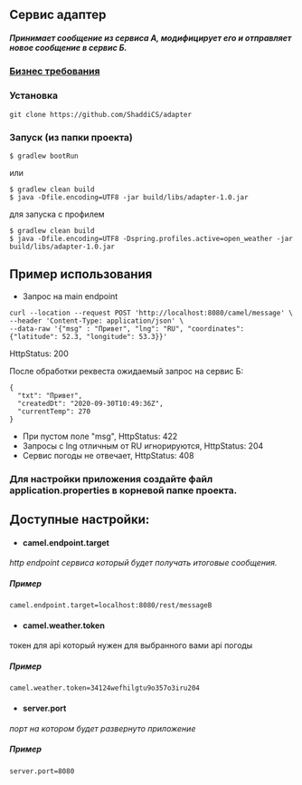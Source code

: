 ## Сервис адаптер
##### Принимает сообщение из сервиса А, модифицирует его и отправляет новое сообщение в сервис Б.

### [Бизнес требования](spring-camel-task.pdf)

### Установка
```
git clone https://github.com/ShaddiCS/adapter
```

### Запуск (из папки проекта)
```
$ gradlew bootRun
```
или
```
$ gradlew clean build
$ java -Dfile.encoding=UTF8 -jar build/libs/adapter-1.0.jar
```
для запуска с профилем
```
$ gradlew clean build
$ java -Dfile.encoding=UTF8 -Dspring.profiles.active=open_weather -jar build/libs/adapter-1.0.jar
```

## Пример использования

 * Запрос на main endpoint
```
curl --location --request POST 'http://localhost:8080/camel/message' \
--header 'Content-Type: application/json' \
--data-raw '{"msg" : "Привет", "lng": "RU", "coordinates": {"latitude": 52.3, "longitude": 53.3}}'
```
HttpStatus: 200

После обработки реквеста ожидаемый запрос на сервис Б:
```
{
  "txt": "Привет",
  "createdDt": "2020-09-30T10:49:36Z",
  "currentTemp": 270
}
```

 * При пустом поле "msg", HttpStatus: 422
 * Запросы с lng отличным от RU игнорируются, HttpStatus: 204
 * Сервис погоды не отвечает, HttpStatus: 408

### Для настройки приложения создайте файл application.properties в корневой папке проекта.
## Доступные настройки:
* #### camel.endpoint.target
*http endpoint сервиса который будет получать итоговые сообщения.*<br>

##### Пример
```
camel.endpoint.target=localhost:8080/rest/messageB
``` 
* #### camel.weather.token 
токен для api который нужен для выбранного вами api погоды
##### Пример
```
camel.weather.token=34124wefhilgtu9o357o3iru204
```
* #### server.port
*порт на котором будет развернуто приложение*
##### Пример
```
server.port=8080
```
